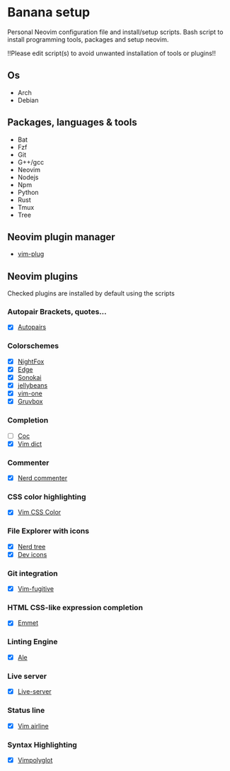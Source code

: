 # Banana setup
Personal Neovim configuration file and install/setup scripts. 
Bash script to install programming tools, packages and setup neovim.

!!Please edit script(s) to avoid unwanted installation of tools or plugins!!

## Os
- Arch
- Debian

## Packages, languages & tools
- Bat
- Fzf
- Git
- G++/gcc
- Neovim
- Nodejs
- Npm
- Python
- Rust
- Tmux
- Tree

## Neovim plugin manager
- [vim-plug](https://github.com/junegunn/vim-plug)

## Neovim plugins
Checked plugins are installed by default using the scripts
### Autopair Brackets, quotes...
- [x] [Autopairs](https://github.com/jiangmiao/auto-pairs)
### Colorschemes 
- [x] [NightFox](https://github.com/EdenEast/nightfox.nvim)
- [x] [Edge](https://github.com/sainnhe/edge)
- [x] [Sonokai](https://github.com/sainnhe/sonokai)
- [x] [jellybeans](https://github.com/nanotech/jellybeans)
- [x] [vim-one](https://github.com/rakr/vim-one)
- [x] [Gruvbox](https://github.com/morhetz/gruvbox)
### Completion
- [ ] [Coc](https://github.com/neoclide/coc.nvim)
- [x] [Vim dict](https://github.com/skywind3000/vim-auto-popmenu)
### Commenter
- [x] [Nerd commenter](https://github.com/preservim/nerdcommenter)
### CSS color highlighting
- [x] [Vim CSS Color](https://github.com/ap/vim-css-color)
### File Explorer with icons
- [x] [Nerd tree](https://github.com/scrooloose/nerdtree-project-plugin)
- [x] [Dev icons](https://github.com/ryanoasis/vim-devicons)
### Git integration
- [x] [Vim-fugitive](https://github.com/tpope/vim-fugitive)
### HTML CSS-like expression completion
- [x] [Emmet](https://github.com/mattn/emmet-vim)
### Linting Engine
- [x] [Ale](https://github.com/dense-analysis/ale)
### Live server
- [x] [Live-server](https://github.com/manzeloth/live-server)
### Status line
- [x] [Vim airline](https://github.com/vim-airline/vim-airline)
### Syntax Highlighting
- [x] [Vimpolyglot](https://github.com/sheerun/vim-polyglot)

